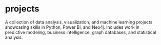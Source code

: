 # projects
A collection of data analysis, visualization, and machine learning projects showcasing skills in Python, Power BI, and Neo4j. Includes work in predictive modeling, business intelligence, graph databases, and statistical analysis.
